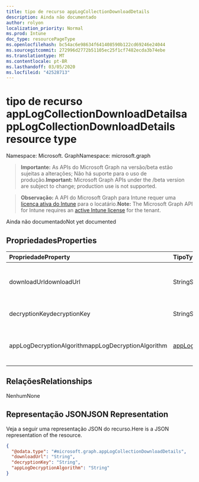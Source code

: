 ```yaml
---
title: tipo de recurso appLogCollectionDownloadDetails
description: Ainda não documentado
author: rolyon
localization_priority: Normal
ms.prod: Intune
doc_type: resourcePageType
ms.openlocfilehash: bc54ac6e98634f641408590b122cd69246e24044
ms.sourcegitcommit: 272996d2772b51105ec25f1cf7482ecda3b74ebe
ms.translationtype: MT
ms.contentlocale: pt-BR
ms.lasthandoff: 03/05/2020
ms.locfileid: "42528713"
---
```

# <a name="applogcollectiondownloaddetails-resource-type"></a><span data-ttu-id="33b3a-103">tipo de recurso appLogCollectionDownloadDetails</span><span class="sxs-lookup"><span data-stu-id="33b3a-103">appLogCollectionDownloadDetails resource type</span></span>

<span data-ttu-id="33b3a-104">Namespace: Microsoft. Graph</span><span class="sxs-lookup"><span data-stu-id="33b3a-104">Namespace: microsoft.graph</span></span>

> <span data-ttu-id="33b3a-105">**Importante:** As APIs do Microsoft Graph na versão/beta estão sujeitas a alterações; Não há suporte para o uso de produção.</span><span class="sxs-lookup"><span data-stu-id="33b3a-105">**Important:** Microsoft Graph APIs under the /beta version are subject to change; production use is not supported.</span></span>

> <span data-ttu-id="33b3a-106">**Observação:** A API do Microsoft Graph para Intune requer uma [licença ativa do Intune](https://go.microsoft.com/fwlink/?linkid=839381) para o locatário.</span><span class="sxs-lookup"><span data-stu-id="33b3a-106">**Note:** The Microsoft Graph API for Intune requires an [active Intune license](https://go.microsoft.com/fwlink/?linkid=839381) for the tenant.</span></span>

<span data-ttu-id="33b3a-107">Ainda não documentado</span><span class="sxs-lookup"><span data-stu-id="33b3a-107">Not yet documented</span></span>

## <a name="properties"></a><span data-ttu-id="33b3a-108">Propriedades</span><span class="sxs-lookup"><span data-stu-id="33b3a-108">Properties</span></span>
|<span data-ttu-id="33b3a-109">Propriedade</span><span class="sxs-lookup"><span data-stu-id="33b3a-109">Property</span></span>|<span data-ttu-id="33b3a-110">Tipo</span><span class="sxs-lookup"><span data-stu-id="33b3a-110">Type</span></span>|<span data-ttu-id="33b3a-111">Descrição</span><span class="sxs-lookup"><span data-stu-id="33b3a-111">Description</span></span>|
|:---|:---|:---|
|<span data-ttu-id="33b3a-112">downloadUrl</span><span class="sxs-lookup"><span data-stu-id="33b3a-112">downloadUrl</span></span>|<span data-ttu-id="33b3a-113">String</span><span class="sxs-lookup"><span data-stu-id="33b3a-113">String</span></span>|<span data-ttu-id="33b3a-114">Baixar a URL SAS para AppLogUploadRequest concluída</span><span class="sxs-lookup"><span data-stu-id="33b3a-114">Download SAS Url for completed AppLogUploadRequest</span></span>|
|<span data-ttu-id="33b3a-115">decryptionKey</span><span class="sxs-lookup"><span data-stu-id="33b3a-115">decryptionKey</span></span>|<span data-ttu-id="33b3a-116">String</span><span class="sxs-lookup"><span data-stu-id="33b3a-116">String</span></span>|<span data-ttu-id="33b3a-117">DecryptionKey como cadeia de caracteres</span><span class="sxs-lookup"><span data-stu-id="33b3a-117">DecryptionKey as string</span></span>|
|<span data-ttu-id="33b3a-118">appLogDecryptionAlgorithm</span><span class="sxs-lookup"><span data-stu-id="33b3a-118">appLogDecryptionAlgorithm</span></span>|[<span data-ttu-id="33b3a-119">appLogDecryptionAlgorithm</span><span class="sxs-lookup"><span data-stu-id="33b3a-119">appLogDecryptionAlgorithm</span></span>](../resources/intune-devices-applogdecryptionalgorithm.md)|<span data-ttu-id="33b3a-120">DecryptionAlgorithm para conteúdo.</span><span class="sxs-lookup"><span data-stu-id="33b3a-120">DecryptionAlgorithm for Content.</span></span> <span data-ttu-id="33b3a-121">Os valores possíveis são `aes256`:.</span><span class="sxs-lookup"><span data-stu-id="33b3a-121">Possible values are: `aes256`.</span></span>|

## <a name="relationships"></a><span data-ttu-id="33b3a-122">Relações</span><span class="sxs-lookup"><span data-stu-id="33b3a-122">Relationships</span></span>
<span data-ttu-id="33b3a-123">Nenhum</span><span class="sxs-lookup"><span data-stu-id="33b3a-123">None</span></span>

## <a name="json-representation"></a><span data-ttu-id="33b3a-124">Representação JSON</span><span class="sxs-lookup"><span data-stu-id="33b3a-124">JSON Representation</span></span>
<span data-ttu-id="33b3a-125">Veja a seguir uma representação JSON do recurso.</span><span class="sxs-lookup"><span data-stu-id="33b3a-125">Here is a JSON representation of the resource.</span></span>
<!-- {
  "blockType": "resource",
  "@odata.type": "microsoft.graph.appLogCollectionDownloadDetails"
}
-->
``` json
{
  "@odata.type": "#microsoft.graph.appLogCollectionDownloadDetails",
  "downloadUrl": "String",
  "decryptionKey": "String",
  "appLogDecryptionAlgorithm": "String"
}
```



